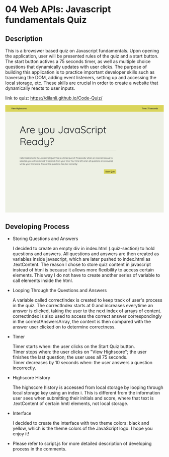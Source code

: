 # 04 Web APIs: Javascript fundamentals Quiz

## Description
This is a browswer based quiz on Javascript fundamentals. Upon opening the application, user will be presented rules of the quiz and a start button. The start button actives a 75 seconds timer, as well as multiple choice questions that dynamically updates with user clicks. 
The purpose of building this application is to practice important developer skills such as traversing the DOM, adding event listeners, setting up and accessing the local storage, etc. These skills are crucial in order to create a website that dynamically reacts to user inputs.

link to quiz: https://dilanli.github.io/Code-Quiz/  

![Screenshot](Assets/screenshot.png)

## Developing Process
- Storing Questions and Answers <br/>

    I decided to create an empty div in index.html (.quiz-section) to hold questions and answers. All questions and answers are then created as variables inside javascript, which are later pushed to index.html as .textContent. The reason I chose to store quiz content in javascript instead of html is because it allows more flexibility to access certain elements. This way I do not have to create another series of variable to call elements inside the html.

- Looping Through the Questions and Answers <br/>

    A variable called correctIndex is created to keep track of user's process in the quiz. The correctIndex starts at 0 and increases everytime an answer is clicked, taking the user to the next index of arrays of content. correctIndex is also used to access the correct answer correspondingly in the correctAnswersArray, the content is then compared with the answer user clicked on to determine correctness.

- Timer <br/>

    Timer starts when: the user clicks on the Start Quiz button.<br/>
    Timer stops when: the user clicks on "View Highscore"; the user finishes the last question; the user uses all 75 seconds.<br/>
    Timer decreases by 10 seconds when: the user answers a question incorrectly.

- Highscore History <br/>

    The highscore history is accessed from local storage by looping through local storage key using an index i. This is different from the information user sees when submitting their initials and score, where that text is .textContent of certain hmtl elements, not local storage.

- Interface <br/>

    I decided to create the interface with two theme colors: black and yellow, which is the theme colors of the JavaScript logo. I hope you enjoy it!

- Please refer to script.js for more detailed description of developing process in the comments.